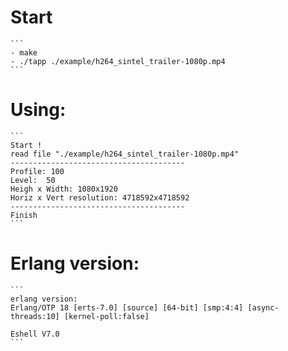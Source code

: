 # Start
    ```
    - make
    - ./tapp ./example/h264_sintel_trailer-1080p.mp4
    ```


# Using:
    ```
    Start !
    read file "./example/h264_sintel_trailer-1080p.mp4"
    ---------------------------------------
    Profile: 100
    Level:  50
    Heigh x Width: 1080x1920
    Horiz x Vert resolution: 4718592x4718592
    ---------------------------------------
    Finish
    ```


# Erlang version:

    ```
    erlang version:
    Erlang/OTP 18 [erts-7.0] [source] [64-bit] [smp:4:4] [async-threads:10] [kernel-poll:false]

    Eshell V7.0
    ```
